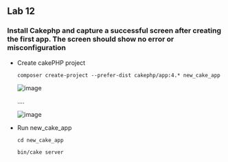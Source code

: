 ## Lab 12

### Install Cakephp and capture a successful screen after creating the first app. The screen should show no error or misconfiguration

* Create cakePHP project 

  `composer create-project --prefer-dist cakephp/app:4.* new_cake_app`

  ![image](https://user-images.githubusercontent.com/61298021/177018235-5735cba1-897a-44d2-8b2a-a2c3d800f572.png)
  
  ....
  
  ![image](https://user-images.githubusercontent.com/61298021/177018251-b6f81156-dcde-42c0-88c1-c83d78d785b5.png)

* Run new_cake_app
  
  `cd new_cake_app`

  `bin/cake server`

